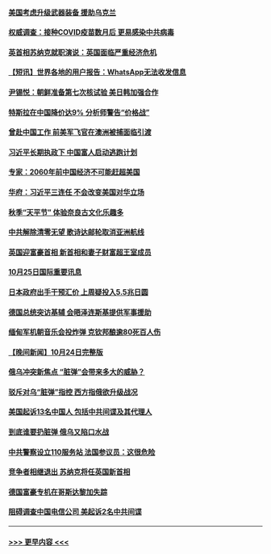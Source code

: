 #### [美国考虑升级武器装备 援助乌克兰](../pages/prog202/a103559760.md?t=10260650) 
#### [权威调查：接种COVID疫苗数月后 更易感染中共病毒](../pages/prog202/a103559752.md?t=10260650) 
#### [英首相苏纳克就职演说：英国面临严重经济危机](../pages/prog202/a103559720.md?t=10260650) 
#### [【短讯】世界各地的用户报告：WhatsApp无法收发信息](../pages/prog202/a103559724.md?t=10260650) 
#### [尹锡悦：朝鲜准备第七次核试验 美日韩加强合作](../pages/prog202/a103559711.md?t=10260650) 
#### [特斯拉在中国降价达9% 分析师警告“价格战”](../pages/prog202/a103559674.md?t=10260650) 
#### [曾赴中国工作 前美军飞官在澳洲被捕面临引渡](../pages/prog202/a103559566.md?t=10260650) 
#### [习近平长期执政下 中国富人启动逃跑计划](../pages/prog202/a103559555.md?t=10260650) 
#### [专家：2060年前中国经济不可能赶超美国](../pages/prog202/a103558581.md?t=10260650) 
#### [华府：习近平三连任 不会改变美国对华立场](../pages/prog202/a103559524.md?t=10260650) 
#### [秋季“天平节” 体验奈良古文化乐趣多](../pages/prog202/a103559413.md?t=10260650) 
#### [中共解除清零无望 歌诗达邮轮取消亚洲航线](../pages/prog202/a103559460.md?t=10260650) 
#### [英国迎富豪首相 新首相和妻子财富超王室成员](../pages/prog202/a103559454.md?t=10260650) 
#### [10月25日国际重要讯息](../pages/prog202/a103559401.md?t=10260650) 
#### [日本政府出手干预汇价 上周疑投入5.5兆日圆](../pages/prog202/a103559352.md?t=10260650) 
#### [德国总统突访基辅 会晤泽连斯基提供军事援助](../pages/prog202/a103559343.md?t=10260650) 
#### [缅甸军机朝音乐会投炸弹 克钦邦酿逾80死百人伤](../pages/prog202/a103559300.md?t=10260650) 
#### [【晚间新闻】10月24日完整版](../pages/prog202/a103559177.md?t=10260650) 
#### [俄乌冲突新焦点 “脏弹”会带来多大的威胁？](../pages/prog202/a103559292.md?t=10260650) 
#### [驳斥对乌“脏弹”指控 西方指俄欲升级战况](../pages/prog202/a103559274.md?t=10260650) 
#### [美国起诉13名中国人 包括中共间谍及其代理人](../pages/prog202/a103559170.md?t=10260650) 
#### [到底谁要扔脏弹 俄乌又陷口水战](../pages/prog202/a103559057.md?t=10260650) 
#### [中共警察设立110服务站 法国参议员：这很危险](../pages/prog202/a103559081.md?t=10260650) 
#### [竞争者相继退出 苏纳克将任英国新首相](../pages/prog202/a103559055.md?t=10260650) 
#### [德国富豪专机在哥斯达黎加失踪](../pages/prog202/a103558922.md?t=10260650) 
#### [阻碍调查中国电信公司 美起诉2名中共间谍](../pages/prog202/a103558849.md?t=10260650) 

----
#### [ >>> 更早内容 <<< ](../indexes/prog202-earlier.md)

